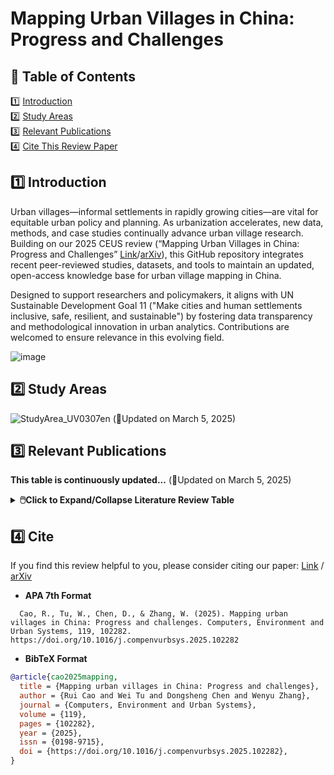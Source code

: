 # Mapping Urban Villages in China: Progress and Challenges

## 📌 Table of Contents
1️⃣ [Introduction](#1️⃣-introduction)  
2️⃣ [Study Areas](#2️⃣-study-areas)  
3️⃣ [Relevant Publications](#3️⃣-relevant-publications)  
4️⃣ [Cite This Review Paper](#4️⃣-cite)  

## 1️⃣ Introduction

Urban villages—informal settlements in rapidly growing cities—are vital for equitable urban policy and planning. As urbanization accelerates, new data, methods, and case studies continually advance urban village research. Building on our 2025 CEUS review (“Mapping Urban Villages in China: Progress and Challenges” [Link](https://doi.org/10.1016/j.compenvurbsys.2025.102282)/[arXiv](https://arxiv.org/abs/2503.14195)), this GitHub repository integrates recent peer-reviewed studies, datasets, and tools to maintain an updated, open-access knowledge base for urban village mapping in China.

Designed to support researchers and policymakers, it aligns with UN Sustainable Development Goal 11 ("Make cities and human settlements inclusive, safe, resilient, and sustainable") by fostering data transparency and methodological innovation in urban analytics. Contributions are welcomed to ensure relevance in this evolving field.

![image](https://github.com/user-attachments/assets/bb733c24-96d8-4a1b-bb41-63cf5ae86a49)

## 2️⃣ Study Areas
![StudyArea_UV0307en](https://github.com/user-attachments/assets/c0532b96-5612-482a-b58f-239986318441)
(📍Updated on March 5, 2025)

## 3️⃣ Relevant Publications

  **This table is continuously updated...**
  (📑Updated on March 5, 2025)
 
<b><details><summary>🖱️Click to Expand/Collapse Literature Review Table</summary></b>
<table>
  <tr>
    <th>No.</th>
    <th>Title</th>
    <!-- <th>Author</th> -->
    <th>Year</th>
    <th>Venue</th>
    <th>Study Area</th>
    <th>Data</th>
    <th>Method (Classification/ Segmentation)</th>
    <th>Link</th>
  </tr>
  <tr>
    <td>38</td>
    <td>Hierarchical Recognition for Urban Villages Fusing Multiview Feature Information.</td>
    <td>2025</td>
    <td>IEEE Journal of Selected Topics in Applied Earth Observations and Remote Sensing</td>
    <td>Nanjing</td>
    <td>Built-up boundary, Google Earth, Street view (Baidu),</td>
    <td>🟢Classification</td>
    <td><a href="https://ieeexplore.ieee.org/abstract/document/10816389">Paper</a></td>
  </tr>
  <tr>
    <td>37</td>
    <td>Use of Multi-Feature Extraction and Transfer Learning to Identify Urban Villages in China.</td>
    <td>2025</td>
    <td>Remote Sensing</td>
    <td>Guangzhou，Wuhan</td>
    <td>WorldView-3, Landsat, Building footprints(Tianditu), POI(Gaode)</td>
    <td>🟢Classification</td>
    <td><a href="https://www.mdpi.com/2072-4292/17/3/424">Paper</a></td>
  </tr>
  <tr>
    <td>36</td>
    <td>Refined Urban Informal Settlements’ Mapping at Agglomeration Scale With the Guidance of Background Knowledge From Easy-Accessed Crowdsourced Geospatial Data</td>
    <td>2025</td>
    <td>IEEE Transactions on Geoscience and Remote Sensing</td>
    <td>Urban agglomeration in the middle reaches of the Yangtze River (UAMRYR)</td>
    <td>Google Earth,AOI(Baidu), OSM</td>
    <td>🔵Segmentation</td>
    <td><a href="https://ieeexplore.ieee.org/document/10835767">Paper</a></td>
  </tr>
  <tr>
    <td>35</td>
    <td>HR-UVFormer: A Top-Down and Multimodal Hierarchical Extraction Approach for Urban Villages</td>
    <td>2024</td>
    <td>IEEE Transactions on Geoscience and Remote Sensing,</td>
    <td>Shenzhen</td>
    <td>Microsoft Bing Maps, POI(Gaode),Building footprints</td>
    <td>🔵Segmentation</td>
    <td><a href="https://ieeexplore.ieee.org/document/10496960/">Paper</a></td>
  </tr>
  <tr>
    <td>34</td>
    <td>Long-term Detection and Monitory of Chinese Urban Village Using Satellite Imagery</td>
    <td>2024</td>
    <td>IJCAI 2024</td>
    <td>Study area: China; Label data: Beijing, Xi’an, Shanghai, Shenzhen, Shenyang, and Wuhan </td>
    <td>Esri World Imagery (ArcGIS image)</td>
    <td>🔵Segmentation</td>
    <td><a href="https://www.ijcai.org/proceedings/2024/813">Paper</a></td>
  </tr>
  <tr>
    <td>33</td>
    <td>Identifying urban villages: An attention-based deep learning approach that integrates remote sensing and street-level images.</td>
    <td>2024</td>
    <td>International Journal of Geographical Information Science</td>
    <td>Guangzhou-Foshan</td>
    <td>Google Earth,Street view (Tencent)</td>
    <td>🔵Segmentation</td>
    <td><a href="https://www.tandfonline.com/doi/full/10.1080/13658816.2024.2442096?af=R">Paper</a></td>
  </tr>
  <tr>
    <td>32</td>
    <td>A Novel Approach to Urban Village Extraction and Generalization from Digital Line Graphics Using the Computational Geometric Method and the Modified Hausdorff Distance.</td>
    <td>2024</td>
    <td>ISPRS International Journal of Geo-Information</td>
    <td>Lanzhou</td>
    <td>Digital Line Graphics(Goverment)</td>
    <td>🔵Segmentation</td>
    <td><a href="https://www.mdpi.com/2220-9964/13/6/198">Paper</a></td>
  </tr>
  <tr>
    <td>31</td>
    <td>Fine-Grained Urban Village Extraction by Mask Transformer From High-Resolution Satellite Images in Pearl River Delta. </td>
    <td>2024</td>
    <td>IEEE Journal of Selected Topics in Applied Earth Observations and Remote Sensing</td>
    <td>Pearl River Delta</td>
    <td>Google Earth, UVSet dataset</td>
    <td>🔵Segmentation</td>
    <td><a href="http://ieeexplore.ieee.org/document/10623471/">Paper</a></td>
  </tr>
  <tr>
    <td>30</td>
    <td>UV-SAM: Adapting Segment Anything Model for Urban Village Identification</td>
    <td>2024</td>
    <td>AAAI 2024</td>
    <td>Beijing, Xi'an</td>
    <td>Arcgis Image</td>
    <td>🔵Segmentation</td>
    <td><a href="https://arxiv.org/abs/2401.08083">Paper</a></td>
  </tr>
  <tr>
    <td>29</td>
    <td>Application of Machine Learning in Slum Identification—A Case Study of Shanghai Slums (Chinese version)</td>
    <td>2023</td>
    <td>Remote Sensing Technology and Application</td>
    <td>Shanghai</td>
    <td>Gaofen-1/2</td>
    <td>🟢Classification</td>
    <td><a href="http://www.rsta.ac.cn/CN/10.11873/j.issn.1004-0323.2023.4.0990">Paper</a></td>
  </tr>
  <tr>
    <td>28</td>
    <td>The Vanishing and Renewal Landscape of Urban Villages Using High-Resolution Remote Sensing: The Case of Haidian District in Beijing</td>
    <td>2023</td>
    <td>Remote Sensing</td>
    <td>Beijing</td>
    <td>Gaofen-1/2, OSM</td>
    <td>🔵Segmentation & 🟢classification</td>
    <td><a href="https://www.mdpi.com/2072-4292/15/7/1835">Paper</a></td>
  </tr>
  <tr>
    <td>27</td>
    <td>Mapping Urban Villages from Point-of-Interest Data Using a Novel Deep Neural Network</td>
    <td>2023</td>
    <td>Remote Sensing</td>
    <td>Beijing, Tianjin, Xi'an, Shijiazhuang, Wuhan, Guangzhou</td>
    <td>POI (Gaode)</td>
    <td>🟢Classification</td>
    <td><a href="https://www.sciencedirect.com/science/article/pii/S0264275124007637">Paper</a></td>
  </tr>
  <tr>
    <td>26</td>
    <td>Comprehensive urban space representation with varying numbers of street-level images</td>
    <td>2023</td>
    <td>Computers, Environment and Urban Systems</td>
    <td>Shenzhen</td>
    <td>Google Earth,Street view (Tencent), Taxi trajectories</td>
    <td>🔵Segmentation</td>
    <td><a href="https://www.sciencedirect.com/science/article/pii/S0198971523001060">Paper</a></td>
  </tr>
  <tr>
    <td>25</td>
    <td>Hierarchical Spatial Recognition Method for Urban Villages by Integrating Multi-source Geospatial Data (Chinese version)</td>
    <td>2023</td>
    <td>Journal of Wuhan University (Information Science Edition)</td>
    <td>Shenzhen</td>
    <td>SPOT-5, POI, Taxi trajectories</td>
    <td>🔵Segmentation</td>
    <td><a href="http://ch.whu.edu.cn/en/article/doi/10.13203/j.whugis20200691">Paper</a></td>
  </tr>
  <tr>
    <td>24</td>
    <td>Gaofen-2 satellite image-based characterization of urban villages using multiple convolutional neural networks</td>
    <td>2023</td>
    <td>International Journal of Remote Sensing</td>
    <td>Dongguan portion (junction of Guangzhou, Dongguan and Huizhou)</td>
    <td>Gaofen-1/2</td>
    <td>🔵Segmentation</td>
    <td><a href="https://www.tandfonline.com/doi/abs/10.1080/01431161.2023.2288948">Paper</a></td>
  </tr>
  <tr>
    <td>23</td>
    <td>Super-resolution GANs for upscaling unplanned urban settlements from remote sensing satellite imagery – the case of Chinese urban village detection</td>
    <td>2023</td>
    <td>International Journal of Digital Earth</td>
    <td>Dongguan portion (junction of Guangzhou, Dongguan and Huizhou)</td>
    <td>Sentinel-2,Gaofen-1/2</td>
    <td>🔵Segmentation</td>
    <td><a href="https://www.tandfonline.com/doi/full/10.1080/17538947.2023.2230956">Paper</a></td>
  </tr>
  <tr>
    <td>22</td>
    <td>Integrating high-resolution remote sensing and street view images to identify urban villages:  A case study in Yuexiu District, Guangzhou City (Chinese version)</td>
    <td>2022</td>
    <td>Journal of Remote Sensing</td>
    <td>Guangzhou</td>
    <td>Gaofen-1/2, Street view (Baidu)</td>
    <td>🔵Segmentation</td>
    <td><a href="https://www.ygxb.ac.cn/zh/article/doi/10.11834/jrs.20210202/">Paper</a></td>
  </tr>
  <tr>
    <td>21</td>
    <td>A Contextual Master-Slave Framework on Urban Region Graph for Urban Village Detection</td>
    <td>2022</td>
    <td>IEEE 39th International Conference on Data Engineering (ICDE)</td>
    <td>Fuzhou, Shenzhen, Beijing</td>
    <td>Baidu map,POI (Baidu)</td>
    <td>🟢Classification</td>
    <td><a href="https://arxiv.org/abs/2211.14633">Paper</a></td>
  </tr>
  <tr>
    <td>20</td>
    <td>Fine-Scale Urban Informal Settlements Mapping by Fusing Remote Sensing Images and Building Data via a Transformer-Based Multimodal Fusion Network</td>
    <td>2022</td>
    <td>IEEE Transactions on Geoscience and Remote Sensing</td>
    <td>Shenzhen</td>
    <td>Google Earth, Tencent user density map</td>
    <td>🔵Segmentation</td>
    <td><a href="https://ieeexplore.ieee.org/document/9877906">Paper</a></td>
  </tr>
  <tr>
    <td>19</td>
    <td>Urban informal settlements classification via a transformer-based spatial-temporal fusion network using multimodal remote sensing and time-series human activity data</td>
    <td>2022</td>
    <td>International Journal of Applied Earth Observation and Geoinformation</td>
    <td>Shenzhen</td>
    <td>Google Earth, Building footprints</td>
    <td>🔵Segmentation</td>
    <td><a href="https://www.sciencedirect.com/science/article/pii/S1569843222000334">Paper</a></td>
  </tr>
  <tr>
    <td>18</td>
    <td>Multilevel Spatial-Channel Feature Fusion Network for Urban Village Classification by Fusing Satellite and Streetview Images</td>
    <td>2022</td>
    <td>IEEE Transactions on Geoscience and Remote Sensing</td>
    <td>Shenzhen</td>
    <td>Google Earth, Street view (Baidu, Tencent)</td>
    <td>🔵Segmentation</td>
    <td><a href="https://ieeexplore.ieee.org/document/9895454/">Paper</a></td>
  </tr>
  <tr>
    <td>17</td>
    <td>Multi-modal fusion of satellite and street-view images for urban village classification based on a dual-branch deep neural network</td>
    <td>2022</td>
    <td>International Journal of Applied Earth Observation and Geoinformation</td>
    <td>Beijing, Tianjin, Shijiazhuang</td>
    <td>Google Earth, Street view (Tencent)</td>
    <td>🟢Classification</td>
    <td><a href="https://www.sciencedirect.com/science/article/pii/S0303243422001209">Paper</a></td>
  </tr>
  <tr>
    <td>16</td>
    <td>A hierarchical approach for fine-grained urban villages recognition fusing remote and social sensing data</td>
    <td>2022</td>
    <td>International Journal of Applied Earth Observation and Geoinformation</td>
    <td>Shenzhen</td>
    <td>Nighttime light DMSP-OLS, Spot-5, Taxi trajectory, POI</td>
    <td>🔵Segmentation</td>
    <td><a href="https://www.sciencedirect.com/science/article/pii/S0303243421003688">Paper</a></td>
  </tr>
  <tr>
    <td>15</td>
    <td>Fine extraction of urban villages in provincial capitals based on multivariate data (Chinese version)</td>
    <td>2021</td>
    <td>Remote Sensing for Natural Resources</td>
    <td>Guangzhou</td>
    <td>Gaofen-1/2, Building footprints, POI, OSM</td>
    <td>🔵Segmentation</td>
    <td><a href="https://www.gtzyyg.com/EN/10.6046/zrzyyg.2020368">Paper</a></td>
  </tr>
  <tr>
    <td>14</td>
    <td>Urban villages extraction from high-resolution remote sensing imagery based on landscape semantic metrics (Chinese version)</td>
    <td>2021</td>
    <td>Journal of Geomatics (or Journal of Surveying and Mapping)</td>
    <td>Guangzhou</td>
    <td>Tianditu, OSM</td>
    <td>🟢Classification</td>
    <td><a href="https://kns.cnki.net/kcms2/article/abstract?v=mtmIrHeyR2t-dOU8DtSH3f3GwKf-sev62W4218Qkf65VjFAmEuQjNeIjuX6pTKHEO5x-xN2OXzkc_kjVY1aeG5dS4i6xm8SZEFF_MvsaaSyzhZbBqWACS4u84zsoXXRINcq0JVblgqeDF9rUPOwI2BSc3er0qom9R-FEGfNihLuTfKWqUhyarMIKTgGZuorG&uniplatform=NZKPT&language=CHS">Paper</a></td>
  </tr>
  <tr>
    <td>13</td>
    <td>Remote Sensing Identification of Urban Villages Based on Multi-Scale Dilated Convolutional Neural Networks (Chinese version)</td>
    <td>2021</td>
    <td>Transactions of the Chinese Society for Agricultural Machinery</td>
    <td>Beijing</td>
    <td>Google Earth</td>
    <td>🟢Classification</td>
    <td><a href="https://kns.cnki.net/kcms2/article/abstract?v=mtmIrHeyR2vjcdezw4lxHBCx-RxIO_HVU8VFYc6hzyQtJDyoYrQc9mk3mheKFSynJEHeVKsdfsVNzxnjkynEyH9VobhN-JMUOwObNuOYxO4kiSX-RhSKCy8CDTfW7Xbbey0vfUxoeKgFRD9CBVTHCWVz50sGUkNiJSztSNa9Okt5i300mIy-7tbRDtfPSoE_&uniplatform=NZKPT&language=CHS">Paper</a></td>
  </tr>
  <tr>
    <td>12</td>
    <td>UVLens: Urban Village Boundary Identification and Population Estimation Leveraging Open Government Data</td>
    <td>2021</td>
    <td>Proceedings of the ACM on Interactive, Mobile, Wearable and Ubiquitous Technologie</td>
    <td>Xiamen,Shanghai</td>
    <td>Google Earth, Mobike, OSM, POI, Taxi Trajectories, UV Pop Data</td>
    <td>🔵Segmentation</td>
    <td><a href="https://dl.acm.org/doi/10.1145/3463495">Paper</a></td>
  </tr>
  <tr>
    <td>11</td>
    <td>Deep Learning Segmentation and Classification for Urban Village Using a Worldview Satellite Image Based on U-Net</td>
    <td>2020</td>
    <td>Remote Sensing</td>
    <td>Guangzhou</td>
    <td>WorldView-2</td>
    <td>🔵Segmentation</td>
    <td><a href="https://www.mdpi.com/2072-4292/12/10/1574">Paper</a></td>
  </tr>
  <tr>
    <td>10</td>
    <td>Mapping urban villages using fully convolutional neural networks</td>
    <td>2020</td>
    <td>Remote Sensing Letters</td>
    <td>Shenzhen</td>
    <td>Google Earth</td>
    <td>🔵Segmentation</td>
    <td><a href="https://www.tandfonline.com/doi/full/10.1080/2150704X.2020.1746857">Paper</a></td>
  </tr>
  <tr>
    <td>9</td>
    <td>Integrating multiple data to identify building functions in China’s urban villages.</td>
    <td>2020</td>
    <td>Environment and Planning B: Urban Analytics and City Science.</td>
    <td>Guangzhou</td>
    <td>POI (Baidu), Mobike, Building Data</td>
    <td>🟢Classification</td>
    <td><a href="https://journals.sagepub.com/doi/full/10.1177/2399808320938796">Paper</a></td>
  </tr>
  <tr>
    <td>8</td>
    <td>Domain Adaption for Fine-Grained Urban Village Extraction From Satellite Images</td>
    <td>2020</td>
    <td>IEEE Geoscience and Remote Sensing Letters</td>
    <td>Guangzhou, Shenzhen</td>
    <td>Google Earth</td>
    <td>🔵Segmentation</td>
    <td><a href="https://ieeexplore.ieee.org/document/8886520/">Paper</a></td>
  </tr>
  <tr>
    <td>7</td>
    <td>Poster: Identifying urban villages from city-wide satellite imagery leveraging mask R-CNN</td>
    <td>2019</td>
    <td>Adjunct Proceedings of the 2019 ACM International Joint Conference on Pervasive and Ubiquitous Computing and Proceedings of the 2019 ACM International Symposium on Wearable Computers</td>
    <td>Xiamen</td>
    <td>Google Earth</td>
    <td>🔵Segmentation</td>
    <td><a href="https://dl.acm.org/doi/10.1145/3341162.3355269">Paper</a></td>
  </tr>
  <tr>
    <td>6</td>
    <td>Extracting Urban Village Buildings Using Multi-Source Big Data—A Case Study of Tianhe District, Guangzhou (Chinese version)</td>
    <td>2018</td>
    <td>Geography and Geographic Information Science</td>
    <td>Guangzhou</td>
    <td>Tencent user density map, Building footprints, POI (Baidu)</td>
    <td>🟢Classification</td>
    <td><a href="https://kns.cnki.net/kcms2/article/abstract?v=mtmIrHeyR2t9ZuPArGPZjQU-z2eFbbxvtxVQ5YwZq8AEEfrwebk86IyhhTrIRmRkAd5U1F2Kuu15pBHv-lW33bWFzGLvxs59QJbld3oFh9X_gf9Fm7wDPrWHwGbaIillZOln9LaIn3dh9yZArHFAEE8K7-j6R7POB4jW5xV6r33FHRpYq-IMnM-XiEcdb9Zo&uniplatform=NZKPT&language=CHS">Paper</a></td>
  </tr>
  <tr>
    <td>5</td>
    <td>The Use of Landscape Metrics and Transfer Learning to Explore Urban Villages in China</td>
    <td>2017</td>
    <td>Remote Sensing</td>
    <td>Shenzhen, Wuhan</td>
    <td>QuickBird, WorldView-2, GeoEye-1</td>
    <td>🔵Segmentation</td>
    <td><a href="https://www.mdpi.com/2072-4292/9/4/365">Paper</a></td>
  </tr>
  <tr>
    <td>4</td>
    <td>Unsupervised Deep Feature Learning for Urban Village Detection from High-Resolution Remote Sensing Images</td>
    <td>2017</td>
    <td>Photogrammetric Engineering & Remote Sensing</td>
    <td>Shenzhen</td>
    <td>QuickBird</td>
    <td>🔵Segmentation & 🟢classification</td>
    <td><a href="https://www.researchgate.net/publication/318945543_Unsupervised_Deep_Feature_Learning_for_Urban_Village_Detection_from_High-Resolution_Remote_Sensing_Images">Paper</a></td>
  </tr>
  <tr>
    <td>3</td>
    <td>Monitoring of “urban villages” in Shenzhen, China from high-resolution GF-1 and TerraSAR-X data</td>
    <td>2015</td>
    <td>In SAR Image Analysis, Modeling, and Techniques XV</td>
    <td>Shenzhen</td>
    <td>Gaofen-1/2, TerraSAR-X </td>
    <td>🟢Classification</td>
    <td><a href="https://www.spiedigitallibrary.org/conference-proceedings-of-spie/9642/964210/Monitoring-of-urban-villages-in-Shenzhen-China-from-high-resolution/10.1117/12.2194877.short">Paper</a></td>
  </tr>
  <tr>
    <td>2</td>
    <td>Spatiotemporal Detection and Analysis of Urban Villages in Mega City Regions of China Using High-Resolution Remotely Sensed Imagery</td>
    <td>2015</td>
    <td>IEEE Transactions on Geoscience and Remote Sensing</td>
    <td>Shenzhen, Wuhan</td>
    <td>QuickBird, WorldView-2, GeoEye-1 </td>
    <td>🟢Classification</td>
    <td><a href="https://ieeexplore.ieee.org/document/7005456">Paper</a></td>
  </tr>
  <tr>
    <td>1</td>
    <td>An Object-Based Classification Approach for Mapping Migrant Housing in the Mega-Urban Area of the Pearl River Delta</td>
    <td>2011</td>
    <td>Remote Sensing</td>
    <td>Guangzhou</td>
    <td>Landsat, Spot-5, QuickBird</td>
    <td>🟢Classification</td>
    <td><a href="https://www.mdpi.com/2072-4292/3/8/1710">Paper</a></td>
  </tr>
</table>
</details>



## 4️⃣ Cite

If you find this review helpful to you, please consider citing our paper: [Link](https://doi.org/10.1016/j.compenvurbsys.2025.102282) / [arXiv](https://arxiv.org/abs/2503.14195)

- **APA 7th Format**
```plaintext
  Cao, R., Tu, W., Chen, D., & Zhang, W. (2025). Mapping urban villages in China: Progress and challenges. Computers, Environment and Urban Systems, 119, 102282. https://doi.org/10.1016/j.compenvurbsys.2025.102282
```
  
- **BibTeX Format**
```bibtex
@article{cao2025mapping,
  title = {Mapping urban villages in China: Progress and challenges},
  author = {Rui Cao and Wei Tu and Dongsheng Chen and Wenyu Zhang},
  journal = {Computers, Environment and Urban Systems},
  volume = {119},
  pages = {102282},
  year = {2025},
  issn = {0198-9715},
  doi = {https://doi.org/10.1016/j.compenvurbsys.2025.102282},
}
